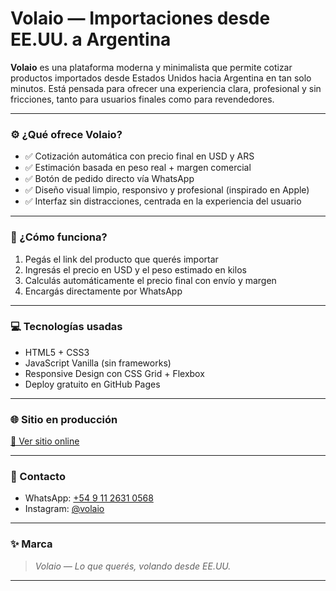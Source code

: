 # Volaio — Importaciones desde EE.UU. a Argentina

**Volaio** es una plataforma moderna y minimalista que permite cotizar productos importados desde Estados Unidos hacia Argentina en tan solo minutos. Está pensada para ofrecer una experiencia clara, profesional y sin fricciones, tanto para usuarios finales como para revendedores.

---

### ⚙️ ¿Qué ofrece Volaio?

- ✅ Cotización automática con precio final en USD y ARS
- ✅ Estimación basada en peso real + margen comercial
- ✅ Botón de pedido directo vía WhatsApp
- ✅ Diseño visual limpio, responsivo y profesional (inspirado en Apple)
- ✅ Interfaz sin distracciones, centrada en la experiencia del usuario

---

### 🧮 ¿Cómo funciona?

1. Pegás el link del producto que querés importar  
2. Ingresás el precio en USD y el peso estimado en kilos  
3. Calculás automáticamente el precio final con envío y margen  
4. Encargás directamente por WhatsApp

---

### 💻 Tecnologías usadas

- HTML5 + CSS3
- JavaScript Vanilla (sin frameworks)
- Responsive Design con CSS Grid + Flexbox
- Deploy gratuito en GitHub Pages

---

### 🌐 Sitio en producción

[🔗 Ver sitio online](https://volaio.github.io/volaio)

---

### 📱 Contacto

- WhatsApp: [+54 9 11 2631 0568](https://wa.me/5491126310568)  
- Instagram: [@volaio](https://instagram.com/volaio)  

---

### ✨ Marca

> *Volaio — Lo que querés, volando desde EE.UU.*

---

